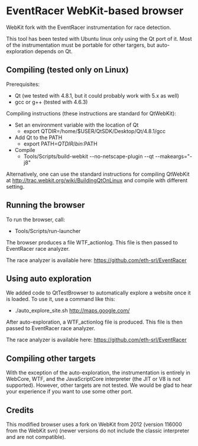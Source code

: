 EventRacer WebKit-based browser
===============================

WebKit fork with the EventRacer instrumentation for race detection.


This tool has been tested with Ubuntu linux only using the Qt port of it. Most of the instrumentation must be
portable for other targers, but auto-exploration depends on Qt.


Compiling (tested only on Linux)
--------------------------------

Prerequisites:

   * Qt (we tested with 4.8.1, but it could probably work with 5.x as well)
   * gcc or g++ (tested with 4.6.3)

Compiling instructions (these instructions are standard for QtWebKit):

   * Set an environment variable with the location of Qt
      * export QTDIR=/home/$USER/QtSDK/Desktop/Qt/4.8.1/gcc
   * Add Qt to the PATH
      * export PATH=$QTDIR/bin:$PATH
   * Compile
      * Tools/Scripts/build-webkit --no-netscape-plugin --qt --makeargs="-j8"
      
Alternatively, one can use the standard instructions for compiling QtWebKit at
http://trac.webkit.org/wiki/BuildingQtOnLinux and compile with different setting.

Running the browser
-------------------

To run the browser, call:
   * Tools/Scripts/run-launcher

The browser produces a file WTF_actionlog. This file is then passed to EventRacer race analyzer.

The race analyzer is available here: https://github.com/eth-srl/EventRacer

Using auto exploration
----------------------

We added code to QtTestBrowser to automatically explore a website once it is loaded. To use it,
use a command like this:

   * ./auto_explore_site.sh http://maps.google.com/

After auto-exploration, a WTF_actionlog file is produced. This file is then passed to EventRacer race analyzer.

The race analyzer is available here: https://github.com/eth-srl/EventRacer

Compiling other targets
-----------------------

With the exception of the auto-exploration, the instrumentation is entirely in WebCore, WTF, and
the JavaScriptCore interpreter (the JIT or V8 is not supported). However, other targets are not
tested. We would be glad to hear your experience if you want to use some other port.

Credits
-------

This modified browser uses a fork on WebKit from 2012 (version 116000 from the WebKit svn)
(newer versions do not include the classic interpreter and are not compatible).
